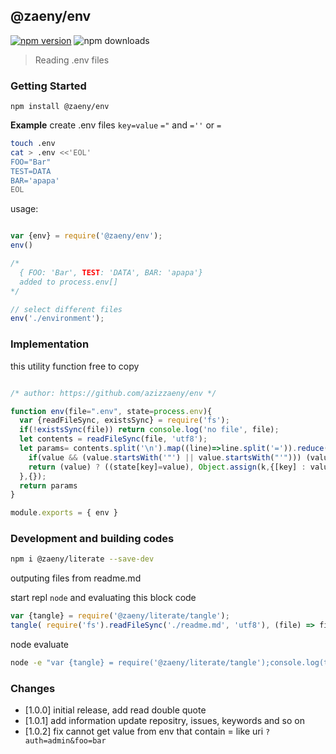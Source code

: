 ## @zaeny/env 

[![npm version](https://img.shields.io/npm/v/@zaeny/env.svg)](https://www.npmjs.com/package/@zaeny/env)
![npm downloads](https://img.shields.io/npm/dm/@zaeny/env.svg)  

> Reading .env files

### Getting Started  
 ``` 
 npm install @zaeny/env
 ``` 

**Example**
create .env files `key=value` `="` and `=''` or `=`

```sh
touch .env
cat > .env <<'EOL'
FOO="Bar"
TEST=DATA
BAR='apapa'
EOL
```

usage:
```js

var {env} = require('@zaeny/env');
env()

/*
  { FOO: 'Bar', TEST: 'DATA', BAR: 'apapa'}  
  added to process.env[]
*/

// select different files
env('./environment'); 

```
### Implementation
this utility function free to copy 

```js path=index.js

/* author: https://github.com/azizzaeny/env */

function env(file=".env", state=process.env){
  var {readFileSync, existsSync} = require('fs');
  if(!existsSync(file)) return console.log('no file', file);
  let contents = readFileSync(file, 'utf8');  
  let params= contents.split('\n').map((line)=>line.split('=')).reduce((k, [key, value])=>{
    if(value && (value.startsWith('"') || value.startsWith("'"))) (value = value.slice(1, -1));
    return (value) ? ((state[key]=value), Object.assign(k,{[key] : value.trim()})) : k ;
  },{});
  return params
}

module.exports = { env }
```

### Development and building codes
```sh
npm i @zaeny/literate --save-dev
```

outputing files from readme.md  

start repl `node` and evaluating this block code  

```js
var {tangle} = require('@zaeny/literate/tangle');
tangle( require('fs').readFileSync('./readme.md', 'utf8'), (file) => file.path );

```

node evaluate  

```sh
node -e "var {tangle} = require('@zaeny/literate/tangle');console.log(tangle( require('fs').readFileSync('./readme.md', 'utf8'), (file) => file.path ));"

```
### Changes 
 - [1.0.0] initial release, add read double quote
 - [1.0.1] add information update repositry, issues, keywords and so on 
 - [1.0.2] fix cannot get value from env that contain = like uri `?auth=admin&foo=bar`
